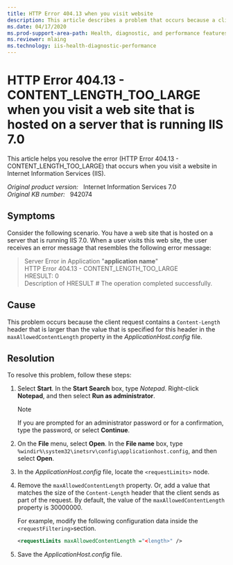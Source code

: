 ```yaml
---
title: HTTP Error 404.13 when you visit website
description: This article describes a problem that occurs because a client request contains a Content-Length header that is larger than the value that is specified for this header in the ApplicationHost.config file.
ms.date: 04/17/2020
ms.prod-support-area-path: Health, diagnostic, and performance features
ms.reviewer: mlaing
ms.technology: iis-health-diagnostic-performance
---
```

# HTTP Error 404.13 - CONTENT_LENGTH_TOO_LARGE when you visit a web site that is hosted on a server that is running IIS 7.0

This article helps you resolve the error (HTTP Error 404.13 - CONTENT_LENGTH_TOO_LARGE) that occurs when you visit a website in Internet Information Services (IIS).

_Original product version:_ &nbsp; Internet Information Services 7.0  
_Original KB number:_ &nbsp; 942074

## Symptoms

Consider the following scenario. You have a web site that is hosted on a server that is running IIS 7.0. When a user visits this web site, the user receives an error message that resembles the following error message:

> Server Error in Application "**application name**"  
> HTTP Error 404.13 - CONTENT_LENGTH_TOO_LARGE  
> HRESULT: 0  
> Description of HRESULT # The operation completed successfully.

## Cause

This problem occurs because the client request contains a `Content-Length` header that is larger than the value that is specified for this header in the `maxAllowedContentLength` property in the *ApplicationHost.config* file.

## Resolution

To resolve this problem, follow these steps:

1. Select **Start**. In the **Start Search** box, type *Notepad*. Right-click **Notepad**, and then select **Run as administrator**.

    > [!NOTE]
    > If you are prompted for an administrator password or for a confirmation, type the password, or select **Continue**.

2. On the **File** menu, select **Open**. In the **File name** box, type `%windir%\system32\inetsrv\config\applicationhost.config`, and then select **Open**.

3. In the *ApplicationHost.config* file, locate the `<requestLimits>` node.
4. Remove the `maxAllowedContentLength` property. Or, add a value that matches the size of the `Content-Length` header that the client sends as part of the request. By default, the value of the `maxAllowedContentLength` property is 30000000.

    For example, modify the following configuration data inside the `<requestFiltering>`section.

    ```xml
    <requestLimits maxAllowedContentLength ="<length>" />
    ```

5. Save the *ApplicationHost.config* file.
